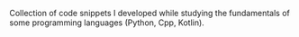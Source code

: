 Collection of code snippets I developed while studying the fundamentals of some programming languages (Python, Cpp, Kotlin).
